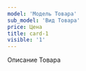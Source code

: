 ```yaml
---
model: 'Модель Товара'
sub_model: 'Вид Товара'
price: Цена
title: card-1
visible: '1'
---
```


Описание Товара
